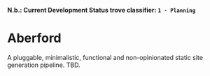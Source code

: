 **N.b.: Current Development Status trove classifier: `1 - Planning`**

Aberford
========

A pluggable, minimalistic, functional and non-opinionated static site generation 
pipeline. TBD.
